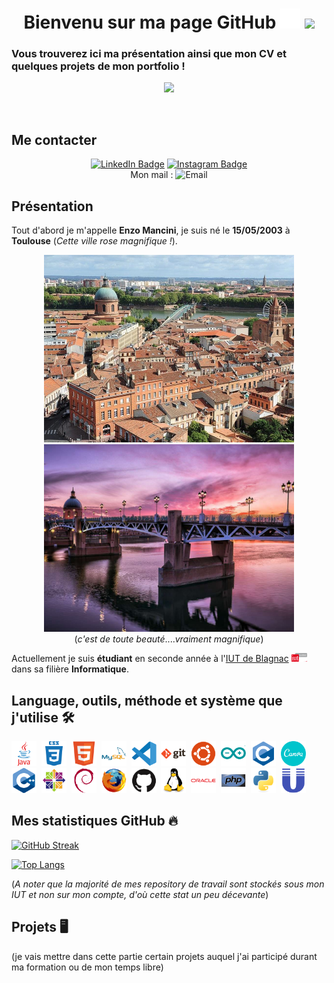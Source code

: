 <h1 align="center">Bienvenu sur ma page GitHub <img src="images/GitHub-Mark-Light-32px.png"> <img src="https://media.giphy.com/media/hvRJCLFzcasrR4ia7z/giphy.gif" width="40"></h1>

  ### Vous trouverez ici ma présentation ainsi que mon CV et quelques projets de mon portfolio !
  
<p align="center"><img src="https://media.giphy.com/media/M9gbBd9nbDrOTu1Mqx/giphy.gif" width="100"/></p>
<p align="center"><img src="https://komarev.com/ghpvc/?username=EnzoMancini&style=flat-square&color=blue" alt=""></p>

## Me contacter

<p align="center">
<a href="https://www.linkedin.com/in/enzo-mancini-02b768252/"><img src="https://img.shields.io/badge/LinkedIn-blue?style=for-the-badge&logo=linkedin&logoColor=white" alt="LinkedIn Badge"></a>
<a href="https://www.instagram.com/enzo_mnc1/"><img src="https://img.shields.io/badge/Instagram-red?style=for-the-badge&logo=instagram&logoColor=white" alt="Instagram Badge"></a><br>
Mon mail :
<img src="https://img.shields.io/badge/enzomancini930@gmail.com-red?style=for-the-badge&logo=gmail&logoColor=white" alt="Email">
</p>


## Présentation

Tout d'abord je m'appelle **Enzo Mancini**, je suis né le **15/05/2003** à **Toulouse** (_Cette ville rose magnifique !_).
<p align="center">
<img src="images/toulouse_1.png" width="400">  <img src="images/toulouse_2.png" width="400"><br>
  (<i>c'est de toute beauté</i>....<i>vraiment magnifique</i>)
</p>
   
Actuellement je suis **étudiant** en seconde année à l'[IUT de Blagnac](https://www.iut-blagnac.fr/fr) <img src="images/Logo_IUT_Blagnac.png" width="25"> dans sa filière **Informatique**.

## Language, outils, méthode et système que j'utilise 🛠 &nbsp;

<p>
  <img src="https://github.com/devicons/devicon/blob/master/icons/java/java-original-wordmark.svg" title="Java" alt="Java" width="40" height="40"/>&nbsp;
  <img src="https://github.com/devicons/devicon/blob/master/icons/css3/css3-plain-wordmark.svg"  title="CSS3" alt="CSS" width="40" height="40"/>&nbsp;
  <img src="https://github.com/devicons/devicon/blob/master/icons/html5/html5-original.svg" title="HTML5" alt="HTML" width="40" height="40"/>&nbsp;
  <img src="https://github.com/devicons/devicon/blob/master/icons/mysql/mysql-original-wordmark.svg" title="MySQL"  alt="MySQL" width="40" height="40"/>&nbsp;
  <img src="https://github.com/devicons/devicon/blob/master/icons/vscode/vscode-original.svg" title="VSCode" **alt="vscode" width="40" height="40"/>&nbsp;
  <img src="https://github.com/devicons/devicon/blob/master/icons/git/git-original-wordmark.svg" title="Git" **alt="Git" width="40" height="40"/>&nbsp;
  <img src="https://github.com/devicons/devicon/blob/master/icons/ubuntu/ubuntu-plain.svg" title="Ubuntu" **alt="Ubuntu" width="40" height="40"/>&nbsp;
  <img src="https://github.com/devicons/devicon/blob/master/icons/arduino/arduino-original.svg" title="Arduino" **alt="arduino" width="40" height="40"/>&nbsp;
  <img src="https://github.com/devicons/devicon/blob/master/icons/c/c-original.svg" title="C" **alt="C" width="40" height="40"/>&nbsp;
  <img src="https://github.com/devicons/devicon/blob/master/icons/canva/canva-original.svg" title="Canva" **alt="canva" width="40" height="40"/>&nbsp;
  <img src="https://github.com/devicons/devicon/blob/master/icons/cplusplus/cplusplus-original.svg" title="C++" **alt="C++" width="40" height="40"/>&nbsp;
  <img src="https://github.com/devicons/devicon/blob/master/icons/centos/centos-original.svg" title="CentOS" **alt="CentOS" width="40" height="40"/>&nbsp;
  <img src="https://github.com/devicons/devicon/blob/master/icons/debian/debian-original.svg" title="Debian" **alt="Debian" width="40" height="40"/>&nbsp;
  <img src="https://github.com/devicons/devicon/blob/master/icons/firefox/firefox-original.svg" title="FireFox" **alt="FireFox" width="40" height="40"/>&nbsp;
  <img src="https://github.com/devicons/devicon/blob/master/icons/github/github-original.svg" title="GitHub" **alt="GitHub" width="40" height="40"/>&nbsp;
  <img src="https://github.com/devicons/devicon/blob/master/icons/linux/linux-original.svg" title="Linux" **alt="Linux" width="40" height="40"/>&nbsp;
  <img src="https://github.com/devicons/devicon/blob/master/icons/oracle/oracle-original.svg" title="Oracle" **alt="Oracle" width="40" height="40"/>&nbsp;
  <img src="https://github.com/devicons/devicon/blob/master/icons/php/php-original.svg" title="PHP" **alt="php" width="40" height="40"/>&nbsp;
  <img src="https://github.com/devicons/devicon/blob/master/icons/python/python-original.svg" title="Python" **alt="python" width="40" height="40"/>&nbsp;
  <img src="https://github.com/devicons/devicon/blob/master/icons/unix/unix-original.svg" title="Unix" **alt="unix" width="40" height="40"/>&nbsp;
</p>

## Mes statistiques GitHub 🔥 &nbsp;

[![GitHub Streak](http://github-readme-streak-stats.herokuapp.com?user=EnzoMancini&theme=dark&border_radius=5&locale=fr)](https://git.io/streak-stats)

[![Top Langs](https://github-readme-stats.vercel.app/api/top-langs/?username=EnzoMancini&layout=compact&theme=vision-friendly-dark)](https://github.com/anuraghazra/github-readme-stats)

(_A noter que la majorité de mes repository de travail sont stockés sous mon IUT et non sur mon compte, d'où cette stat un peu décevante_)

## Projets 🖥️ &nbsp;
(je vais mettre dans cette partie certain projets auquel j'ai participé durant ma formation ou de mon temps libre)


